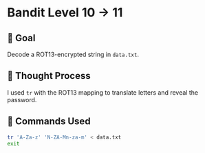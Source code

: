 # Bandit Level 10 → 11

## 🎯 Goal  
Decode a ROT13-encrypted string in `data.txt`.

## 🤔 Thought Process  
I used `tr` with the ROT13 mapping to translate letters and reveal the password.

## 🔧 Commands Used
```bash
tr 'A-Za-z' 'N-ZA-Mn-za-m' < data.txt
exit

